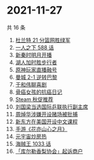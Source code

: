# 2021-11-27

共 16 条

<!-- BEGIN -->
<!-- 最后更新时间 Sat Nov 27 2021 03:05:34 GMT+0800 (China Standard Time) -->

1. [杜兰特 21 分篮网胜绿军](https://www.zhihu.com/search?q=篮网)
1. [一人之下 588 话](https://www.zhihu.com/search?q=一人之下)
1. [新秦时明月开播](https://www.zhihu.com/search?q=新秦时明月)
1. [湖人加时胜步行者](https://www.zhihu.com/search?q=湖人)
1. [原神玩家直播融号](https://www.zhihu.com/search?q=原神)
1. [曼城 2-1 逆转巴黎](https://www.zhihu.com/search?q=曼城)
1. [于和伟聊喜剧](https://www.zhihu.com/search?q=一年一度喜剧大赛)
1. [骨癌女孩的抗癌日记](https://www.zhihu.com/search?q=骨癌女孩)
1. [Steam 秋促推荐](https://www.zhihu.com/search?q=steam)
1. [刘国梁当选国际乒联执行副主席](https://www.zhihu.com/search?q=刘国梁)
1. [周焯华涉嫌开设赌场被批捕](https://www.zhihu.com/search?q=周焯华)
1. [新东方在美国开设中文课程](https://www.zhihu.com/search?q=新东方)
1. [手游《花亦山心之月》](https://www.zhihu.com/search?q=花亦山心之月)
1. [元宇宙炒房热](https://www.zhihu.com/search?q=元宇宙)
1. [海贼王 1033 话](https://www.zhihu.com/search?q=海贼王)
1. [「库尔勒香梨协会」起诉商户](https://www.zhihu.com/search?q=库尔勒香梨)

<!-- END -->
